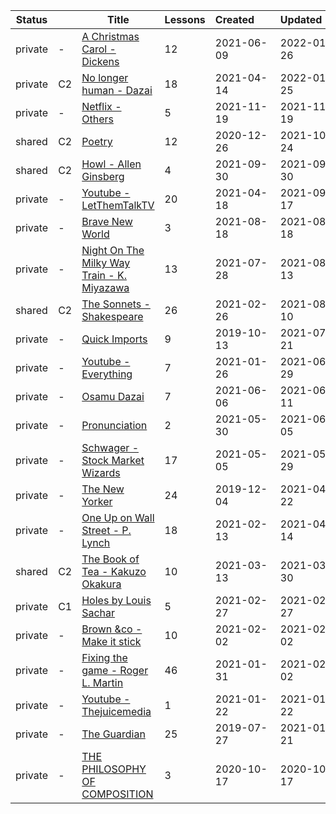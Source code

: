 |Status| |Title|Lessons|Created&nbsp;&nbsp;&nbsp;&nbsp;&nbsp;&nbsp;|Updated&nbsp;&nbsp;&nbsp;&nbsp;&nbsp;&nbsp;|
|-|-|-|-|-|-|
|private|-|[A Christmas Carol - Dickens](https://www.lingq.com/en/learn/en/web/library/course/861755)|12|2021-06-09|2022-01-26
|private|C2|[No longer human - Dazai](https://www.lingq.com/en/learn/en/web/library/course/829471)|18|2021-04-14|2022-01-25
|private|-|[Netflix - Others](https://www.lingq.com/en/learn/en/web/library/course/962851)|5|2021-11-19|2021-11-19
|shared|C2|[Poetry](https://www.lingq.com/en/learn/en/web/library/course/755921)|12|2020-12-26|2021-10-24
|shared|C2|[Howl - Allen Ginsberg](https://www.lingq.com/en/learn/en/web/library/course/928496)|4|2021-09-30|2021-09-30
|private|-|[Youtube - LetThemTalkTV](https://www.lingq.com/en/learn/en/web/library/course/832005)|20|2021-04-18|2021-09-17
|private|-|[Brave New World](https://www.lingq.com/en/learn/en/web/library/course/901856)|3|2021-08-18|2021-08-18
|private|-|[Night On The Milky Way Train - K. Miyazawa](https://www.lingq.com/en/learn/en/web/library/course/889746)|13|2021-07-28|2021-08-13
|shared|C2|[The Sonnets - Shakespeare](https://www.lingq.com/en/learn/en/web/library/course/799368)|26|2021-02-26|2021-08-10
|private|-|[Quick Imports](https://www.lingq.com/en/learn/en/web/library/course/516613)|9|2019-10-13|2021-07-21
|private|-|[Youtube - Everything](https://www.lingq.com/en/learn/en/web/library/course/778231)|7|2021-01-26|2021-06-29
|private|-|[Osamu Dazai](https://www.lingq.com/en/learn/en/web/library/course/860062)|7|2021-06-06|2021-06-11
|private|-|[Pronunciation](https://www.lingq.com/en/learn/en/web/library/course/856229)|2|2021-05-30|2021-06-05
|private|-|[Schwager - Stock Market Wizards](https://www.lingq.com/en/learn/en/web/library/course/841833)|17|2021-05-05|2021-05-29
|private|-|[The New Yorker](https://www.lingq.com/en/learn/en/web/library/course/536744)|24|2019-12-04|2021-04-22
|private|-|[One Up on Wall Street - P. Lynch](https://www.lingq.com/en/learn/en/web/library/course/789806)|18|2021-02-13|2021-04-14
|shared|C2|[The Book of Tea - Kakuzo Okakura](https://www.lingq.com/en/learn/en/web/library/course/809537)|10|2021-03-13|2021-03-30
|private|C1|[Holes by Louis Sachar](https://www.lingq.com/en/learn/en/web/library/course/799967)|5|2021-02-27|2021-02-27
|private|-|[Brown &co - Make it stick](https://www.lingq.com/en/learn/en/web/library/course/781529)|10|2021-02-02|2021-02-02
|private|-|[Fixing the game - Roger L. Martin](https://www.lingq.com/en/learn/en/web/library/course/780155)|46|2021-01-31|2021-02-02
|private|-|[Youtube - Thejuicemedia](https://www.lingq.com/en/learn/en/web/library/course/771731)|1|2021-01-22|2021-01-22
|private|-|[The Guardian](https://www.lingq.com/en/learn/en/web/library/course/487904)|25|2019-07-27|2021-01-21
|private|-|[THE PHILOSOPHY OF COMPOSITION](https://www.lingq.com/en/learn/en/web/library/course/713358)|3|2020-10-17|2020-10-17
